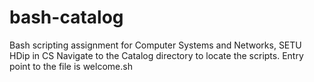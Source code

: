 # bash-catalog
Bash scripting assignment for Computer Systems and Networks, SETU HDip in CS
Navigate to the Catalog directory to locate the scripts.
Entry point to the file is welcome.sh
